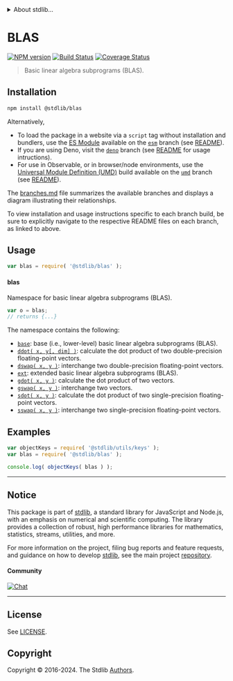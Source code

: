 <!--

@license Apache-2.0

Copyright (c) 2018 The Stdlib Authors.

Licensed under the Apache License, Version 2.0 (the "License");
you may not use this file except in compliance with the License.
You may obtain a copy of the License at

   http://www.apache.org/licenses/LICENSE-2.0

Unless required by applicable law or agreed to in writing, software
distributed under the License is distributed on an "AS IS" BASIS,
WITHOUT WARRANTIES OR CONDITIONS OF ANY KIND, either express or implied.
See the License for the specific language governing permissions and
limitations under the License.

-->


<details>
  <summary>
    About stdlib...
  </summary>
  <p>We believe in a future in which the web is a preferred environment for numerical computation. To help realize this future, we've built stdlib. stdlib is a standard library, with an emphasis on numerical and scientific computation, written in JavaScript (and C) for execution in browsers and in Node.js.</p>
  <p>The library is fully decomposable, being architected in such a way that you can swap out and mix and match APIs and functionality to cater to your exact preferences and use cases.</p>
  <p>When you use stdlib, you can be absolutely certain that you are using the most thorough, rigorous, well-written, studied, documented, tested, measured, and high-quality code out there.</p>
  <p>To join us in bringing numerical computing to the web, get started by checking us out on <a href="https://github.com/stdlib-js/stdlib">GitHub</a>, and please consider <a href="https://opencollective.com/stdlib">financially supporting stdlib</a>. We greatly appreciate your continued support!</p>
</details>

# BLAS

[![NPM version][npm-image]][npm-url] [![Build Status][test-image]][test-url] [![Coverage Status][coverage-image]][coverage-url] <!-- [![dependencies][dependencies-image]][dependencies-url] -->

> Basic linear algebra subprograms (BLAS).

<section class="installation">

## Installation

```bash
npm install @stdlib/blas
```

Alternatively,

-   To load the package in a website via a `script` tag without installation and bundlers, use the [ES Module][es-module] available on the [`esm`][esm-url] branch (see [README][esm-readme]).
-   If you are using Deno, visit the [`deno`][deno-url] branch (see [README][deno-readme] for usage intructions).
-   For use in Observable, or in browser/node environments, use the [Universal Module Definition (UMD)][umd] build available on the [`umd`][umd-url] branch (see [README][umd-readme]).

The [branches.md][branches-url] file summarizes the available branches and displays a diagram illustrating their relationships.

To view installation and usage instructions specific to each branch build, be sure to explicitly navigate to the respective README files on each branch, as linked to above.

</section>

<section class="usage">

## Usage

```javascript
var blas = require( '@stdlib/blas' );
```

#### blas

Namespace for basic linear algebra subprograms (BLAS).

```javascript
var o = blas;
// returns {...}
```

The namespace contains the following:

<!-- <toc pattern="*"> -->

<div class="namespace-toc">

-   <span class="signature">[`base`][@stdlib/blas/base]</span><span class="delimiter">: </span><span class="description">base (i.e., lower-level) basic linear algebra subprograms (BLAS).</span>
-   <span class="signature">[`ddot( x, y[, dim] )`][@stdlib/blas/ddot]</span><span class="delimiter">: </span><span class="description">calculate the dot product of two double-precision floating-point vectors.</span>
-   <span class="signature">[`dswap( x, y )`][@stdlib/blas/dswap]</span><span class="delimiter">: </span><span class="description">interchange two double-precision floating-point vectors.</span>
-   <span class="signature">[`ext`][@stdlib/blas/ext]</span><span class="delimiter">: </span><span class="description">extended basic linear algebra subprograms (BLAS).</span>
-   <span class="signature">[`gdot( x, y )`][@stdlib/blas/gdot]</span><span class="delimiter">: </span><span class="description">calculate the dot product of two vectors.</span>
-   <span class="signature">[`gswap( x, y )`][@stdlib/blas/gswap]</span><span class="delimiter">: </span><span class="description">interchange two vectors.</span>
-   <span class="signature">[`sdot( x, y )`][@stdlib/blas/sdot]</span><span class="delimiter">: </span><span class="description">calculate the dot product of two single-precision floating-point vectors.</span>
-   <span class="signature">[`sswap( x, y )`][@stdlib/blas/sswap]</span><span class="delimiter">: </span><span class="description">interchange two single-precision floating-point vectors.</span>

</div>

<!-- </toc> -->

</section>

<!-- /.usage -->

<section class="examples">

## Examples

<!-- TODO: better examples -->

<!-- eslint no-undef: "error" -->

```javascript
var objectKeys = require( '@stdlib/utils/keys' );
var blas = require( '@stdlib/blas' );

console.log( objectKeys( blas ) );
```

</section>

<!-- /.examples -->

<!-- Section for related `stdlib` packages. Do not manually edit this section, as it is automatically populated. -->

<section class="related">

</section>

<!-- /.related -->

<!-- Section for all links. Make sure to keep an empty line after the `section` element and another before the `/section` close. -->


<section class="main-repo" >

* * *

## Notice

This package is part of [stdlib][stdlib], a standard library for JavaScript and Node.js, with an emphasis on numerical and scientific computing. The library provides a collection of robust, high performance libraries for mathematics, statistics, streams, utilities, and more.

For more information on the project, filing bug reports and feature requests, and guidance on how to develop [stdlib][stdlib], see the main project [repository][stdlib].

#### Community

[![Chat][chat-image]][chat-url]

---

## License

See [LICENSE][stdlib-license].


## Copyright

Copyright &copy; 2016-2024. The Stdlib [Authors][stdlib-authors].

</section>

<!-- /.stdlib -->

<!-- Section for all links. Make sure to keep an empty line after the `section` element and another before the `/section` close. -->

<section class="links">

[npm-image]: http://img.shields.io/npm/v/@stdlib/blas.svg
[npm-url]: https://npmjs.org/package/@stdlib/blas

[test-image]: https://github.com/stdlib-js/blas/actions/workflows/test.yml/badge.svg?branch=v0.3.3
[test-url]: https://github.com/stdlib-js/blas/actions/workflows/test.yml?query=branch:v0.3.3

[coverage-image]: https://img.shields.io/codecov/c/github/stdlib-js/blas/main.svg
[coverage-url]: https://codecov.io/github/stdlib-js/blas?branch=main

<!--

[dependencies-image]: https://img.shields.io/david/stdlib-js/blas.svg
[dependencies-url]: https://david-dm.org/stdlib-js/blas/main

-->

[chat-image]: https://img.shields.io/gitter/room/stdlib-js/stdlib.svg
[chat-url]: https://app.gitter.im/#/room/#stdlib-js_stdlib:gitter.im

[stdlib]: https://github.com/stdlib-js/stdlib

[stdlib-authors]: https://github.com/stdlib-js/stdlib/graphs/contributors

[umd]: https://github.com/umdjs/umd
[es-module]: https://developer.mozilla.org/en-US/docs/Web/JavaScript/Guide/Modules

[deno-url]: https://github.com/stdlib-js/blas/tree/deno
[deno-readme]: https://github.com/stdlib-js/blas/blob/deno/README.md
[umd-url]: https://github.com/stdlib-js/blas/tree/umd
[umd-readme]: https://github.com/stdlib-js/blas/blob/umd/README.md
[esm-url]: https://github.com/stdlib-js/blas/tree/esm
[esm-readme]: https://github.com/stdlib-js/blas/blob/esm/README.md
[branches-url]: https://github.com/stdlib-js/blas/blob/main/branches.md

[stdlib-license]: https://raw.githubusercontent.com/stdlib-js/blas/main/LICENSE

<!-- <toc-links> -->

[@stdlib/blas/base]: https://github.com/stdlib-js/blas/tree/main/base

[@stdlib/blas/ddot]: https://github.com/stdlib-js/blas/tree/main/ddot

[@stdlib/blas/dswap]: https://github.com/stdlib-js/blas/tree/main/dswap

[@stdlib/blas/ext]: https://github.com/stdlib-js/blas/tree/main/ext

[@stdlib/blas/gdot]: https://github.com/stdlib-js/blas/tree/main/gdot

[@stdlib/blas/gswap]: https://github.com/stdlib-js/blas/tree/main/gswap

[@stdlib/blas/sdot]: https://github.com/stdlib-js/blas/tree/main/sdot

[@stdlib/blas/sswap]: https://github.com/stdlib-js/blas/tree/main/sswap

<!-- </toc-links> -->

</section>

<!-- /.links -->
